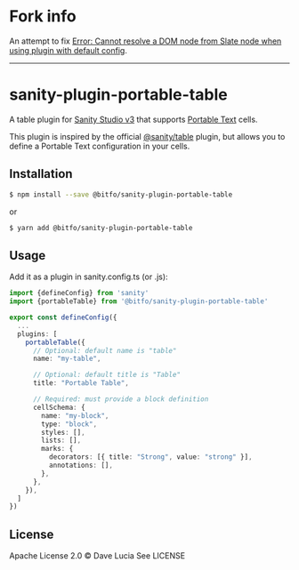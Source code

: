 # Fork info

An attempt to fix [Error: Cannot resolve a DOM node from Slate node when using plugin with default config](https://github.com/davydog187/sanity-portable-table/issues/16).

---

# sanity-plugin-portable-table

A table plugin for [Sanity Studio v3]() that supports [Portable Text](https://www.sanity.io/docs/presenting-block-text) cells.

This plugin is inspired by the official [@sanity/table](https://github.com/sanity-io/table) plugin, but allows you to define a Portable Text configuration in your cells.

## Installation

```bash
$ npm install --save @bitfo/sanity-plugin-portable-table
```

or

```bash
$ yarn add @bitfo/sanity-plugin-portable-table
```

## Usage

Add it as a plugin in sanity.config.ts (or .js):

```typescript
import {defineConfig} from 'sanity'
import {portableTable} from '@bitfo/sanity-plugin-portable-table'

export const defineConfig({
  ...
  plugins: [
    portableTable({
      // Optional: default name is "table"
      name: "my-table",

      // Optional: default title is "Table"
      title: "Portable Table",

      // Required: must provide a block definition
      cellSchema: {
        name: "my-block",
        type: "block",
        styles: [],
        lists: [],
        marks: {
          decorators: [{ title: "Strong", value: "strong" }],
          annotations: [],
        },
      },
    }),
  ]
})
```

## License

Apache License 2.0 © Dave Lucia
See LICENSE
